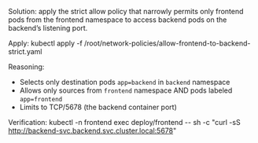 Solution: apply the strict allow policy that narrowly permits only frontend pods from the frontend namespace to access backend pods on the backend’s listening port.

Apply:
  kubectl apply -f /root/network-policies/allow-frontend-to-backend-strict.yaml

Reasoning:
- Selects only destination pods `app=backend` in `backend` namespace
- Allows only sources from `frontend` namespace AND pods labeled `app=frontend`
- Limits to TCP/5678 (the backend container port)

Verification:
  kubectl -n frontend exec deploy/frontend -- sh -c "curl -sS http://backend-svc.backend.svc.cluster.local:5678"

